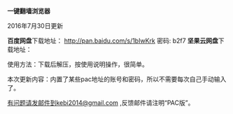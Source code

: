 **一键翻墙浏览器**

2016年7月30日更新

**百度网盘**下载地址： http://pan.baidu.com/s/1bIwKrk 密码: b2f7
**坚果云网盘**下载地址：

使用方法：下载后解压，按使用说明操作，很简单。

本次更新内容：内置了某些pac地址的账号和密码，所以不需要每次自己手动输入了。




有问题请发邮件到kebi2014@gmail.com ,反馈邮件请注明“PAC版”。